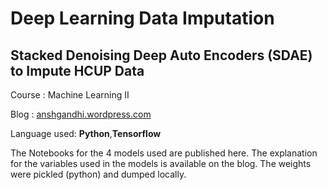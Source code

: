 # Deep Learning Data Imputation
## Stacked Denoising Deep Auto Encoders (SDAE) to Impute HCUP Data

Course : Machine Learning II

Blog : [anshgandhi.wordpress.com](https://anshgandhi.wordpress.com/deep-learning-data-imputation/)

Language used: <strong>Python</strong>,<strong>Tensorflow</strong>


The Notebooks for the 4 models used are published here. The explanation for the variables used in the models is available on the blog.
The weights were pickled (python) and dumped locally.
